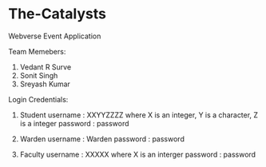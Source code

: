 # The-Catalysts
Webverse Event Application

Team Memebers:
1. Vedant R Surve
2. Sonit Singh
3. Sreyash Kumar

Login Credentials:
1. Student 
username : XXYYZZZZ where X is an integer, Y is a character, Z is a integer
password : password

2. Warden
username : Warden
password : password

3. Faculty
username : XXXXX where X is an interger
password : password
